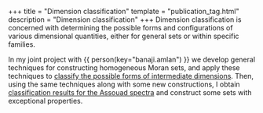 +++
title = "Dimension classification"
template = "publication_tag.html"
description = "Dimension classification"
+++
Dimension classification is concerned with determining the possible forms and configurations of various dimensional quantities, either for general sets or within specific families.

In my joint project with {{ person(key="banaji.amlan") }} we develop general techniques for constructing homogeneous Moran sets, and apply these techniques to [classify the possible forms of intermediate dimensions](/papers/attainable_int_dims.pdf).
Then, using the same techniques along with some new constructions, I obtain [classification results for the Assouad spectra](/papers/attainable_assouad_spectra.pdf) and construct some sets with exceptional properties.
